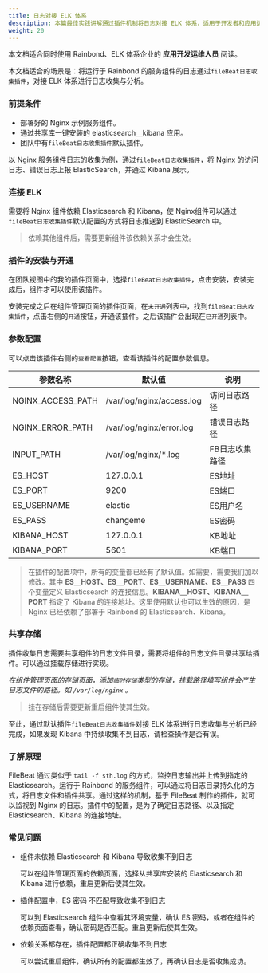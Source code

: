 ```yaml
---
title: 日志对接 ELK 体系
description: 本篇最佳实践讲解通过插件机制将日志对接 ELK 体系，适用于开发者和应用运维人员。
weight: 20
---
```


本文档适合同时使用 Rainbond、ELK 体系企业的 **应用开发运维人员** 阅读。

本文档适合的场景是：将运行于 Rainbond 的服务组件的日志通过`fileBeat日志收集插件`，对接 ELK 体系进行日志收集与分析。


### 前提条件

- 部署好的 Nginx 示例服务组件。
- 通过共享库一键安装的 elasticsearch＿kibana 应用。
- 团队中有`fileBeat日志收集插件`默认插件。

以 Nginx 服务组件日志的收集为例，通过`fileBeat日志收集插件`，将 Nginx 的访问日志、错误日志上报 ElasticSearch，并通过 Kibana 展示。

### 连接 ELK

需要将 Nginx 组件依赖 Elasticsearch 和 Kibana，使 Nginx组件可以通过`fileBeat日志收集插件`默认配置的方式将日志推送到 ElasticSearch 中。

> 依赖其他组件后，需要更新组件该依赖关系才会生效。

### 插件的安装与开通

在团队视图中的我的插件页面中，选择`fileBeat日志收集插件`，点击安装，安装完成后，组件才可以使用该插件。

安装完成之后在组件管理页面的插件页面，在`未开通`列表中，找到`fileBeat日志收集插件`，点击右侧的`开通`按钮，开通该插件。之后该插件会出现在`已开通`列表中。

### 参数配置

可以点击该插件右侧的`查看配置`按钮，查看该插件的配置参数信息。

| 参数名称      | 默认值                    | 说明           |
| ----------------- | ------------------------- | -------------- |
| NGINX_ACCESS_PATH | /var/log/nginx/access.log | 访问日志路径   |
| NGINX_ERROR_PATH  | /var/log/nginx/error.log  | 错误日志路径   |
| INPUT_PATH        | /var/log/nginx/*.log      | FB日志收集路径 |
| ES_HOST           | 127.0.0.1                 | ES地址         |
| ES_PORT           | 9200                      | ES端口         |
| ES_USERNAME       | elastic                   | ES用户名       |
| ES_PASS           | changeme                  | ES密码         |
| KIBANA_HOST       | 127.0.0.1                 | KB地址         |
| KIBANA_PORT       | 5601                      | KB端口         |

> 在插件的配置项中，所有的变量都已经有了默认值。如需要，需要我们加以修改。其中 **ES＿HOST、ES＿PORT、ES＿USERNAME、ES＿PASS** 四个变量定义 Elasticsearch 的连接信息。**KIBANA＿HOST、KIBANA＿PORT** 指定了 Kibana 的连接地址。这里使用默认也可以生效的原因，是 Nginx 已经依赖了部署于 Rainbond 的 Elasticsearch、Kibana。

### 共享存储

插件收集日志需要共享组件的日志文件目录，需要将组件的日志文件目录共享给插件。可以通过挂载存储进行实现。

**在组件管理页面的存储页面，添加*`临时存储`*类型的存储，挂载路径填写组件会产生日志文件的路径。如 `/var/log/nginx` 。**

> 挂在存储后需要更新重启组件使其生效。

至此，通过默认插件`fileBeat日志收集插件`对接 ELK 体系进行日志收集与分析已经完成，如果发现 Kibana 中持续收集不到日志，请检查操作是否有误。

### 了解原理

FileBeat 通过类似于 `tail -f sth.log` 的方式，监控日志输出并上传到指定的 Elasticsearch。运行于 Rainbond 的服务组件，可以通过将日志目录持久化的方式，将日志文件和插件共享。通过这样的机制，基于 FileBeat 制作的插件，就可以监视到 Nginx 的日志。插件中的配置，是为了确定日志路径、以及指定 Elasticsearch、Kibana 的连接地址。

### 常见问题

- 组件未依赖 Elasticsearch 和 Kibana 导致收集不到日志

  可以在组件管理页面的依赖页面，选择从共享库安装的 Elasticsearch 和 Kibana 进行依赖，重启更新后使其生效。

- 插件配置中，ES 密码 不匹配导致收集不到日志

  可以到 Elasticsearch 组件中查看其环境变量，确认 ES 密码，或者在组件的依赖页面查看，确认密码是否匹配。重启更新后使其生效。

- 依赖关系都存在，插件配置都正确收集不到日志

  可以尝试重启组件，确认所有的配置都生效了，再确认日志是否收集成功。